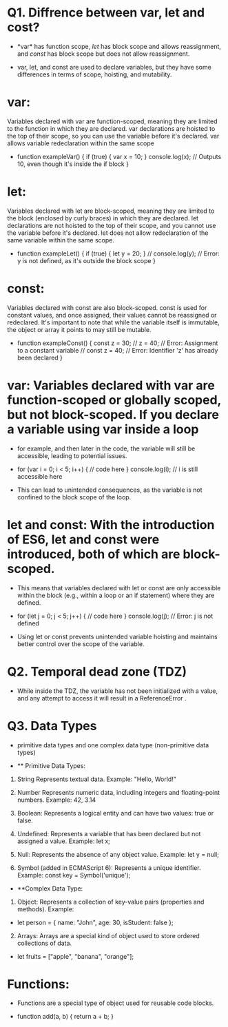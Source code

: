 # Q1. Diffrence between var, let and cost?

- \*var\* has function scope, _let_ has block scope and allows reassignment, and _const_ has block scope but does not allow reassignment.

* var, let, and const are used to declare variables, but they have some differences in terms of scope, hoisting, and mutability.

# var:

Variables declared with var are function-scoped, meaning they are limited to the function in which they are declared.
var declarations are hoisted to the top of their scope, so you can use the variable before it's declared.
var allows variable redeclaration within the same scope

- function exampleVar() {
  if (true) {
  var x = 10;
  }
  console.log(x); // Outputs 10, even though it's inside the if block
  }

# let:

Variables declared with let are block-scoped, meaning they are limited to the block (enclosed by curly braces) in which they are declared.
let declarations are not hoisted to the top of their scope, and you cannot use the variable before it's declared.
let does not allow redeclaration of the same variable within the same scope.

- function exampleLet() {
  if (true) {
  let y = 20;
  }
  // console.log(y); // Error: y is not defined, as it's outside the block scope
  }

# const:

Variables declared with const are also block-scoped.
const is used for constant values, and once assigned, their values cannot be reassigned or redeclared.
It's important to note that while the variable itself is immutable, the object or array it points to may still be mutable.

- function exampleConst() {
  const z = 30;
  // z = 40; // Error: Assignment to a constant variable
  // const z = 40; // Error: Identifier 'z' has already been declared
  }

# var: Variables declared with var are function-scoped or globally scoped, but not block-scoped. If you declare a variable using var inside a loop

- for example, and then later in the code, the variable will still be accessible, leading to potential issues.

* for (var i = 0; i < 5; i++) {
  // code here
  }
  console.log(i); // i is still accessible here

* This can lead to unintended consequences, as the variable is not confined to the block scope of the loop.

# let and const: With the introduction of ES6, let and const were introduced, both of which are block-scoped.

- This means that variables declared with let or const are only accessible within the block (e.g., within a loop or an if statement) where they are defined.

* for (let j = 0; j < 5; j++) {
  // code here
  }
  console.log(j); // Error: j is not defined

* Using let or const prevents unintended variable hoisting and maintains better control over the scope of the variable.

# Q2. Temporal dead zone (TDZ)

- While inside the TDZ, the variable has not been initialized with a value, and any attempt to access it will result in a ReferenceError .

# Q3. Data Types

- primitive data types and one complex data type (non-primitive data types)

* \*\* Primitive Data Types:

1. String
   Represents textual data.
   Example: "Hello, World!"

2. Number
   Represents numeric data, including integers and floating-point numbers.
   Example: 42, 3.14

3. Boolean:
   Represents a logical entity and can have two values: true or false.

4. Undefined:
   Represents a variable that has been declared but not assigned a value.
   Example: let x;

5. Null:
   Represents the absence of any object value.
   Example: let y = null;

6. Symbol (added in ECMAScript 6):
   Represents a unique identifier.
   Example: const key = Symbol('unique');

- \*\*Complex Data Type:

1.  Object:
    Represents a collection of key-value pairs (properties and methods).
    Example:

- let person = {
  name: "John",
  age: 30,
  isStudent: false
  };

2. Arrays:
   Arrays are a special kind of object used to store ordered collections of data.

- let fruits = ["apple", "banana", "orange"];

# Functions:

- Functions are a special type of object used for reusable code blocks.

* function add(a, b) {
  return a + b;
  }

